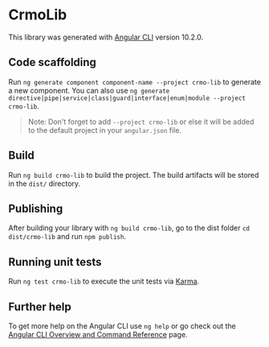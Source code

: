 # CrmoLib

This library was generated with [Angular CLI](https://github.com/angular/angular-cli) version 10.2.0.

## Code scaffolding

Run `ng generate component component-name --project crmo-lib` to generate a new component. You can also use `ng generate directive|pipe|service|class|guard|interface|enum|module --project crmo-lib`.
> Note: Don't forget to add `--project crmo-lib` or else it will be added to the default project in your `angular.json` file. 

## Build

Run `ng build crmo-lib` to build the project. The build artifacts will be stored in the `dist/` directory.

## Publishing

After building your library with `ng build crmo-lib`, go to the dist folder `cd dist/crmo-lib` and run `npm publish`.

## Running unit tests

Run `ng test crmo-lib` to execute the unit tests via [Karma](https://karma-runner.github.io).

## Further help

To get more help on the Angular CLI use `ng help` or go check out the [Angular CLI Overview and Command Reference](https://angular.io/cli) page.
